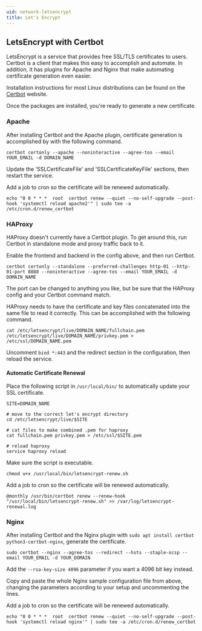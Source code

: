 ```yaml
---
uid: network-letsencrypt
title: Let's Encrypt
---
```


## LetsEncrypt with Certbot

LetsEncrypt is a service that provides free SSL/TLS certificates to users. Certbot is a client that makes this easy to accomplish and automate. In addition, it has plugins for Apache and Nginx that make automating certificate generation even easier.

Installation instructions for most Linux distributions can be found on the [Certbot](https://certbot.eff.org/docs/install.html#operating-system-packages) website.

Once the packages are installed, you're ready to generate a new certificate.

### Apache

After installing Certbot and the Apache plugin, certificate generation is accomplished by with the following command.

``certbot certonly --apache --noninteractive --agree-tos --email YOUR_EMAIL -d DOMAIN_NAME``

Update the 'SSLCertificateFile' and 'SSLCertificateKeyFile' sections, then restart the service.

Add a job to cron so the certificate will be renewed automatically.

``echo "0 0 * * *  root  certbot renew --quiet --no-self-upgrade --post-hook 'systemctl reload apache2'" | sudo tee -a /etc/cron.d/renew_certbot``

### HAProxy

HAProxy doesn't currently have a Certbot plugin. To get around this, run Certbot in standalone mode and proxy traffic back to it.

Enable the frontend and backend in the config above, and then run Certbot.

``certbot certonly --standalone --preferred-challenges http-01 --http-01-port 8888 --noninteractive --agree-tos --email YOUR_EMAIL -d DOMAIN_NAME``

The port can be changed to anything you like, but be sure that the HAProxy config and your Certbot command match.

HAProxy needs to have the certificate and key files concatenated into the same file to read it correctly. This can be accomplished with the following command.

``cat /etc/letsencrypt/live/DOMAIN_NAME/fullchain.pem /etc/letsencrypt/live/DOMAIN_NAME/privkey.pem > /etc/ssl/DOMAIN_NAME.pem``

Uncomment `bind *:443` and the redirect section in the configuration, then reload the service.

#### Automatic Certificate Renewal

Place the following script in `/usr/local/bin/` to automatically update your SSL certificate.

```
SITE=DOMAIN_NAME

# move to the correct let's encrypt directory
cd /etc/letsencrypt/live/$SITE

# cat files to make combined .pem for haproxy
cat fullchain.pem privkey.pem > /etc/ssl/$SITE.pem

# reload haproxy
service haproxy reload
```

Make sure the script is executable.

``chmod u+x /usr/local/bin/letsencrypt-renew.sh``

Add a job to cron so the certificate will be renewed automatically.

``@monthly /usr/bin/certbot renew --renew-hook "/usr/local/bin/letsencrypt-renew.sh" >> /var/log/letsencrypt-renewal.log``

### Nginx

After installing Certbot and the Nginx plugin with `sudo apt install certbot python3-certbot-nginx`, generate the certificate.

`sudo certbot --nginx --agree-tos --redirect --hsts --staple-ocsp --email YOUR_EMAIL -d YOUR_DOMAIN`

Add the `--rsa-key-size 4096` parameter if you want a 4096 bit key instead.

Copy and paste the whole Nginx sample configuration file from above, changing the parameters according to your setup and uncommenting the lines.

Add a job to cron so the certificate will be renewed automatically.

`echo "0 0 * * *  root  certbot renew --quiet --no-self-upgrade --post-hook 'systemctl reload nginx'" | sudo tee -a /etc/cron.d/renew_certbot`
